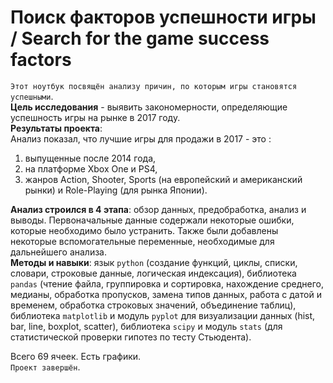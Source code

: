 # Поиск факторов успешности игры / Search for the game success factors

`Этот ноутбук посвящён анализу причин, по которым игры становятся успешными`.   
**Цель исследования** - выявить закономерности, определяющие успешность игры на рынке в 2017 году.    
**Результаты проекта**:  
Анализ показал, что лучшие игры для продажи в 2017 - это :  
1) выпущенные после 2014 года,  
2) на платформе Xbox One и PS4,  
3) жанров Action, Shooter, Sports (на европейский и американский рынки) и Role-Playing (для рынка Японии).  

**Анализ строился в 4 этапа**: обзор данных, предобработка, анализ и выводы. Первоначальные данные содержали некоторые ошибки, которые необходимо было устранить. Также были добавлены некоторые вспомогательные переменные, необходимые для дальнейшего анализа.   
**Методы и навыки**: язык `python` (создание функций, циклы, списки, словари, строковые данные, логическая индексация), библиотека `pandas` (чтение файла, группировка и сортировка, нахождение среднего, медианы, обработка пропусков, замена типов данных, работа с датой и временем, обработка строковых значений, объединение таблиц), библиотека `matplotlib` и модуль `pyplot` для визуализации данных (hist, bar, line, boxplot, scatter), библиотека `scipy` и модуль `stats` (для статистической проверки гипотез по тесту Стьюдента).

Всего 69 ячеек. Есть графики.  
`Проект завершён`.  
